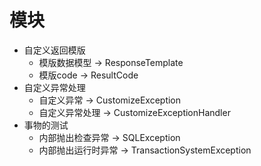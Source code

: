 # 模块
+ 自定义返回模版
  + 模版数据模型 -> ResponseTemplate
  + 模版code -> ResultCode
+ 自定义异常处理
  + 自定义异常 -> CustomizeException
  + 自定义异常处理 -> CustomizeExceptionHandler
+ 事物的测试
  + 内部抛出检查异常 -> SQLException
  + 内部抛出运行时异常 -> TransactionSystemException